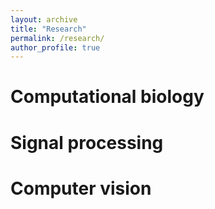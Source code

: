 ```yaml
---
layout: archive
title: "Research"
permalink: /research/
author_profile: true
---
```


Computational biology
======

Signal processing
======

Computer vision
======